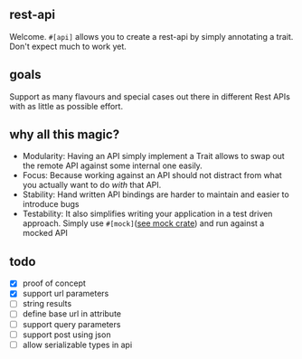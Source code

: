 ## rest-api
Welcome. `#[api]` allows you to create a rest-api by simply annotating a trait.
Don't expect much to work yet.

## goals
Support as many flavours and special cases out there in different Rest APIs with as little as possible effort.

## why all this magic?

* Modularity: Having an API simply implement a Trait allows to swap out the remote API against some internal one easily.
* Focus: Because working against an API should not distract from what you actually want to do *with* that API.
* Stability: Hand written API bindings are harder to maintain and easier to introduce bugs
* Testability: It also simplifies writing your application in a test driven approach. Simply use `#[mock]`([see mock crate](https://github.com/carlosdp/mock_derive)) and run against a mocked API

## todo

- [x] proof of concept
- [x] support url parameters
- [ ] string results
- [ ] define base url in attribute
- [ ] support query parameters
- [ ] support post using json
- [ ] allow serializable types in api